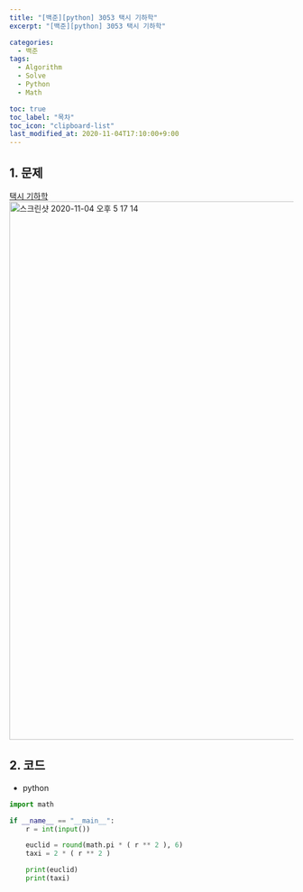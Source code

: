 ```yaml
---
title: "[백준][python] 3053 택시 기하학"
excerpt: "[백준][python] 3053 택시 기하학"

categories:
  - 백준
tags:
  - Algorithm
  - Solve
  - Python
  - Math

toc: true
toc_label: "목차"
toc_icon: "clipboard-list"
last_modified_at: 2020-11-04T17:10:00+9:00
---
```


## 1. 문제
[택시 기하학](https://www.acmicpc.net/problem/3053)  
<img width="956" alt="스크린샷 2020-11-04 오후 5 17 14" src="https://user-images.githubusercontent.com/20227720/98086083-96a74c80-1ec1-11eb-959c-231c7a84bba8.png">

## 2. 코드

- python

```python
import math

if __name__ == "__main__":
    r = int(input())

    euclid = round(math.pi * ( r ** 2 ), 6)
    taxi = 2 * ( r ** 2 )

    print(euclid)
    print(taxi)
```
